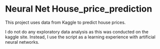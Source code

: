 # Neural Net House_price_prediction
 This project uses data from Kaggle to predict house prices. 
 
 I do not do any exploratory data analysis as this was conducted on the kaggle site. Instead, I use the script as a learning experience with artificial neural networks. 
